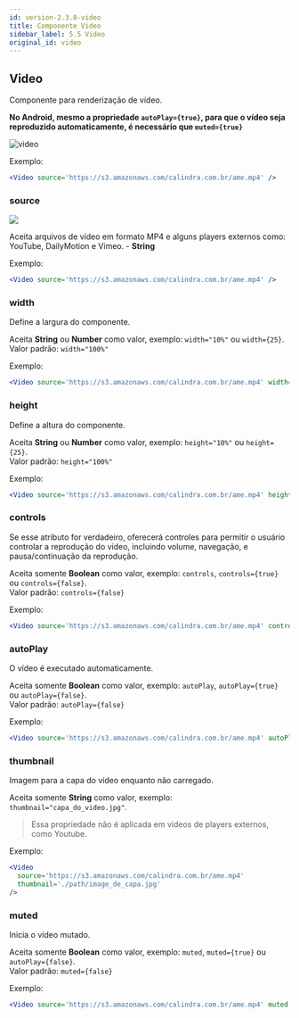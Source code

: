 ```yaml
---
id: version-2.3.0-video
title: Componente Video
sidebar_label: 5.5 Video
original_id: video
---
```


## Video

Componente para renderização de vídeo.

**No Android, mesmo a propriedade `autoPlay={true}`, para que o vídeo seja reproduzido automaticamente, é necessário que `muted={true}`**

![video](assets/images_components/v2.0.0/video.jpg)

Exemplo:

```jsx harmony
<Video source='https://s3.amazonaws.com/calindra.com.br/ame.mp4' />
```

### source

![](assets/badge_required.svg)<br>

Aceita arquivos de vídeo em formato MP4 e alguns players externos como: YouTube, DailyMotion e Vimeo. - **String** 

Exemplo:

```jsx harmony
<Video source='https://s3.amazonaws.com/calindra.com.br/ame.mp4' />
```

### width

Define a largura do componente.<br/>

Aceita **String** ou **Number** como valor, exemplo: `width="10%"` ou `width={25}`.<br>
Valor padrão: `width="100%"`

Exemplo:

```jsx harmony
<Video source='https://s3.amazonaws.com/calindra.com.br/ame.mp4' width='100%' />
```

### height

Define a altura do componente.<br/>

Aceita **String** ou **Number** como valor, exemplo: `height="10%"` ou `height={25}`.<br>
Valor padrão: `height="100%"`

Exemplo:

```jsx harmony
<Video source='https://s3.amazonaws.com/calindra.com.br/ame.mp4' height='50%' />
```

### controls

Se esse atributo for verdadeiro, oferecerá controles para permitir o usuário controlar a reprodução do vídeo, incluindo volume, navegação, e pausa/continuação da reprodução.<br/>

Aceita somente **Boolean** como valor, exemplo: `controls`, `controls={true}` ou `controls={false}`.<br>
Valor padrão: `controls={false}`

Exemplo:

```jsx harmony
<Video source='https://s3.amazonaws.com/calindra.com.br/ame.mp4' controls />
```

### autoPlay

O vídeo é executado automaticamente.<br/>

Aceita somente **Boolean** como valor, exemplo: `autoPlay`, `autoPlay={true}` ou `autoPlay={false}`.<br>
Valor padrão: `autoPlay={false}`

Exemplo:

```jsx harmony
<Video source='https://s3.amazonaws.com/calindra.com.br/ame.mp4' autoPlay />
```

### thumbnail

Imagem para a capa do vídeo enquanto não carregado.<br/>

Aceita somente **String** como valor, exemplo: `thumbnail="capa_do_video.jpg"`.

> Essa propriedade não é aplicada em videos de players externos, como Youtube.

Exemplo:

```jsx harmony
<Video
  source='https://s3.amazonaws.com/calindra.com.br/ame.mp4'
  thumbnail='./path/image_de_capa.jpg'
/>
```

### muted

Inicia o vídeo mutado.

Aceita somente **Boolean** como valor, exemplo: `muted`, `muted={true}` ou `autoPlay={false}`.<br>
Valor padrão: `muted={false}`

Exemplo:

```jsx harmony
<Video source='https://s3.amazonaws.com/calindra.com.br/ame.mp4' muted />
```
